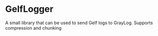 # GelfLogger
A small library that can be used to send Gelf logs to GrayLog. Supports compression and chunking
